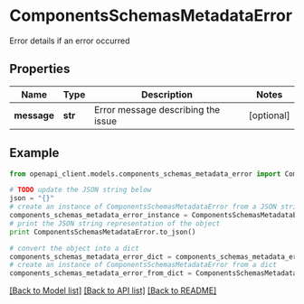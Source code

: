 # ComponentsSchemasMetadataError

Error details if an error occurred

## Properties
Name | Type | Description | Notes
------------ | ------------- | ------------- | -------------
**message** | **str** | Error message describing the issue | [optional] 

## Example

```python
from openapi_client.models.components_schemas_metadata_error import ComponentsSchemasMetadataError

# TODO update the JSON string below
json = "{}"
# create an instance of ComponentsSchemasMetadataError from a JSON string
components_schemas_metadata_error_instance = ComponentsSchemasMetadataError.from_json(json)
# print the JSON string representation of the object
print ComponentsSchemasMetadataError.to_json()

# convert the object into a dict
components_schemas_metadata_error_dict = components_schemas_metadata_error_instance.to_dict()
# create an instance of ComponentsSchemasMetadataError from a dict
components_schemas_metadata_error_from_dict = ComponentsSchemasMetadataError.from_dict(components_schemas_metadata_error_dict)
```
[[Back to Model list]](../README.md#documentation-for-models) [[Back to API list]](../README.md#documentation-for-api-endpoints) [[Back to README]](../README.md)


